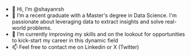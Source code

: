 - 👋 Hi, I’m @shayanrsh
- 👀 I’m a recent graduate with a Master's degree in Data Science. I'm passionate about leveraging data to extract insights and solve real-world problems.
- 🌱 I’m currently improving my skills and on the lookout for opportunities to kick-start my career in this dynamic field
- 📫 Feel free to contact me on Linkedin or X (Twitter)

<!---
shayanrsh/shayanrsh is a ✨ special ✨ repository because its `README.md` (this file) appears on your GitHub profile.
You can click the Preview link to take a look at your changes.
--->
